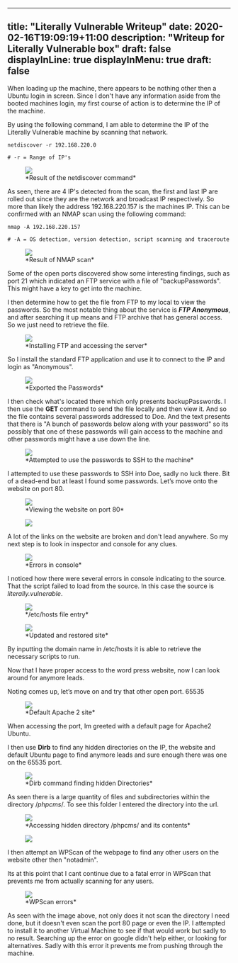 
---
title: "Literally Vulnerable Writeup"
date: 2020-02-16T19:09:19+11:00
description: "Writeup for Literally Vulnerable box"
draft: false
displayInLine: true
displayInMenu: true
draft: false
---

When loading up the machine, there appears to be nothing other then a Ubuntu login in screen. Since I don't have any information aside from the booted machines login, my first course of action is to determine the IP of the machine.

By using the following command, I am able to determine the IP of the Literally Vulnerable machine by scanning that network.

    netdiscover -r 192.168.220.0
    
    # -r = Range of IP's

<figure>
<img src="/img/Literally_vul_11.png" >
<figcaption>
*Result of the netdiscover command*
</figcaption>
</figure>

As seen, there are 4 IP's detected from the scan, the first and last IP are rolled out since they are the network and broadcast IP respectively. So more than likely the address 192.168.220.157 is the machines IP. This can be confirmed with an NMAP scan using the following command:

    nmap -A 192.168.220.157
    
    # -A = OS detection, version detection, script scanning and traceroute
<figure>
<img src="/img/Literally_vul_1.png" >
<figcaption>
*Result of NMAP scan*
</figcaption>
</figure>

Some of the open ports discovered show some interesting findings, such as port 21 which indicated an FTP service with a file of "backupPasswords". This might have a key to get into the machine.

I then determine how to get the file from FTP to my local to view the passwords. So the most notable thing about the service is ***FTP Anonymous***, and after searching it up means and FTP archive that has general access. So we just need to retrieve the file. 
<figure>
<img src="/img/Literally_vul_2.png" >
<figcaption>
*Installing FTP and accessing the server*
</figcaption>
</figure>

So I install the standard FTP application and use it to connect to the IP and login as "Anonymous".
<figure>
<img src="/img/ftp.png" >
<figcaption>
*Exported the Passwords*
</figcaption>
</figure>

I then check what's located there which only presents backupPasswords. I then use the **GET** command to send the file locally and then view it. And so the file contains several passwords addressed to Doe. And the text presents that there is "A bunch of passwords below along with your password" so its possibly that one of these passwords will gain access to the machine and other passwords might have a use down the line.

<figure>
<img src="/img/Untitled1.png" >
<figcaption>
*Attempted to use the passwords to SSH to the machine*
</figcaption>
</figure>

I attempted to use these passwords to SSH into Doe, sadly no luck there. Bit of a dead-end but at least I found some passwords. Let’s move onto the website on port 80.

<figure>
<img src="/img/Literally_vul_4.png" >
<figcaption>
*Viewing the website on port 80*
</figcaption>
</figure>

<figure>
<img src="/img/Literally_vul_5.png" >
</figure>

A lot of the links on the website are broken and don't lead anywhere. So my next step is to look in inspector and console for any clues.

<figure>
<img src="/img/Literally_vul_6.png" >
<figcaption>
*Errors in console*
</figcaption>
</figure>

I noticed how there were several errors in console indicating to the source. That the script failed to load from the source. In this case the source is *literally.vulnerable*.

<figure>
<img src="/img/Literally_vul_7.png" >
<figcaption>
*/etc/hosts file entry*
</figcaption>
</figure>

<figure>
<img src="/img/Literally_vul_8.png" >
<figcaption>
*Updated and restored site*
</figcaption>
</figure>

By inputting the domain name in /etc/hosts it is able to retrieve the necessary scripts to run.

Now that I have proper access to the word press website, now I can look around for anymore leads.

Noting comes up, let’s move on and try that other open port. 65535

<figure>
<img src="/img/Literally_vul_9.png" >
<figcaption>
*Default Apache 2 site*
</figcaption>
</figure>
When accessing the port, Im greeted with a default page for Apache2 Ubuntu. 

I then use **Dirb** to find any hidden directories on the IP, the website and default Ubuntu page to find anymore leads and sure enough there was one on the 65535 port.

<figure>
<img src="/img/Literally_vul_10.png" >
<figcaption>
*Dirb command finding hidden Directories*
</figcaption>
</figure>

As seen there is a large quantity of files and subdirectories within the directory /*phpcms*/. To see this folder I entered the directory into the url.

<figure>
<img src="/img/Literally_vul_12.png" >
<figcaption>
*Accessing hidden directory /phpcms/ and its contents*
</figcaption>
</figure>

<figure>
<img src="/img/Literally_vul_13.png" >
</figure>

I then attempt an WPScan of the webpage to find any other users on the website other then "notadmin". 

Its at this point that I cant continue due to a fatal error in WPScan that prevents me from actually scanning for any users.

<figure>
<img src="/img/Literally_vul_14.png" >
<figcaption>
*WPScan errors*
</figcaption>
</figure>

As seen with the image above, not only does it not scan the directory I need done, but it doesn't even scan the port 80 page or even the IP. I attempted to install it to another Virtual Machine to see if that would work but sadly to no result. Searching up the error on google didn't help either, or looking for alternatives. Sadly with this error it prevents me from pushing through the machine.
